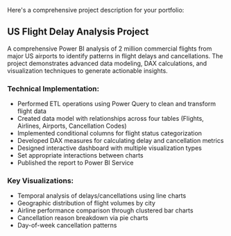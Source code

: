 Here's a comprehensive project description for your portfolio:

## US Flight Delay Analysis Project

A comprehensive Power BI analysis of 2 million commercial flights from major US airports to identify patterns in flight delays and cancellations. The project demonstrates advanced data modeling, DAX calculations, and visualization techniques to generate actionable insights.

### Technical Implementation:
- Performed ETL operations using Power Query to clean and transform flight data
- Created data model with relationships across four tables (Flights, Airlines, Airports, Cancellation Codes)
- Implemented conditional columns for flight status categorization
- Developed DAX measures for calculating delay and cancellation metrics
- Designed interactive dashboard with multiple visualization types
- Set appropriate interactions between charts
- Published the report to Power BI Service

### Key Visualizations:
- Temporal analysis of delays/cancellations using line charts
- Geographic distribution of flight volumes by city
- Airline performance comparison through clustered bar charts
- Cancellation reason breakdown via pie charts
- Day-of-week cancellation patterns
